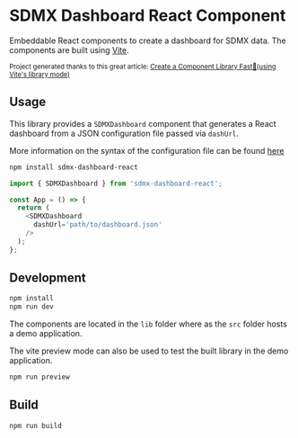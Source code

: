 # SDMX Dashboard React Component

Embeddable React components to create a dashboard for SDMX data.
The components are built using [Vite](https://vitejs.dev/).

<sub>Project generated thanks to this great article: [Create a Component Library Fast🚀\(using Vite's library mode\)](https://dev.to/receter/how-to-create-a-react-component-library-using-vites-library-mode-4lma)</sub>

## Usage

This library provides a `SDMXDashboard` component that generates a React dashboard from a JSON configuration file passed via `dashUrl`.

More information on the syntax of the configuration file can be found [here](https://github.com/thhomas/dashboard-creator/blob/main/public/doc.md)

```bash
npm install sdmx-dashboard-react
```

```javascript
import { SDMXDashboard } from 'sdmx-dashboard-react';

const App = () => {
  return (
    <SDMXDashboard
      dashUrl='path/to/dashboard.json'
    />
  );
};
```


## Development

```bash
npm install
npm run dev
```

The components are located in the `lib` folder where as the `src` folder hosts a demo application.

The vite preview mode can also be used to test the built library in the demo application.

```bash
npm run preview
```


## Build

```bash
npm run build
```



